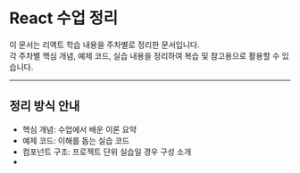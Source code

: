 # React 수업 정리

이 문서는 리액트 학습 내용을 주차별로 정리한 문서입니다.  
각 주차별 핵심 개념, 예제 코드, 실습 내용을 정리하여 복습 및 참고용으로 활용할 수 있습니다.

---

## 정리 방식 안내

-  핵심 개념: 수업에서 배운 이론 요약
-  예제 코드: 이해를 돕는 실습 코드
-  컴포넌트 구조: 프로젝트 단위 실습일 경우 구성 소개
-  
